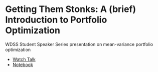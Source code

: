 # Getting Them Stonks: A (brief) Introduction to Portfolio Optimization
WDSS Student Speaker Series presentation on mean-variance portfolio optimization
- [Watch Talk](https://www.youtube.com/watch?v=i9lgOQktWXM)
- [Notebook](https://nbviewer.jupyter.org/github/patohdzs/getting-them-stonks/blob/main/stonks.ipynb)

